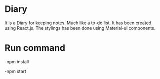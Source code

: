 # Diary
It is a Diary for keeping notes. Much like a to-do list. It has been created using React.js. The stylings has been done using Material-ui components.

# Run command

-npm install

-npm start
